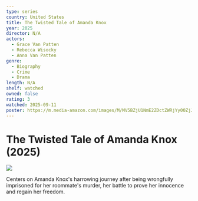 ```yaml
---
type: series
country: United States
title: The Twisted Tale of Amanda Knox
year: 2025
director: N/A
actors:
  - Grace Van Patten
  - Rebecca Wisocky
  - Anna Van Patten
genre:
  - Biography
  - Crime
  - Drama
length: N/A
shelf: watched
owned: false
rating: 3
watched: 2025-09-11
poster: https://m.media-amazon.com/images/M/MV5BZjU1NmE2ZDctZWRjYy00ZjJlLTg1ZjctODZiN2Y0MmE3MGRmXkEyXkFqcGc@._V1_SX300.jpg
---
```


# The Twisted Tale of Amanda Knox (2025)

![](https://m.media-amazon.com/images/M/MV5BZjU1NmE2ZDctZWRjYy00ZjJlLTg1ZjctODZiN2Y0MmE3MGRmXkEyXkFqcGc@._V1_SX300.jpg)

Centers on Amanda Knox's harrowing journey after being wrongfully imprisoned for her roommate's murder, her battle to prove her innocence and regain her freedom.